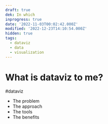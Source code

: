 ```yaml
---
draft: true
dek: In which
inprogress: true
date: '2022-11-03T00:02:42.000Z'
modified: '2022-12-23T14:10:54.000Z'
hidden: true
tags:
  - dataviz
  - data
  - visualization
---
```

# What is dataviz to me?

#dataviz 

- The problem
- The approach
- The tools
- The benefits
